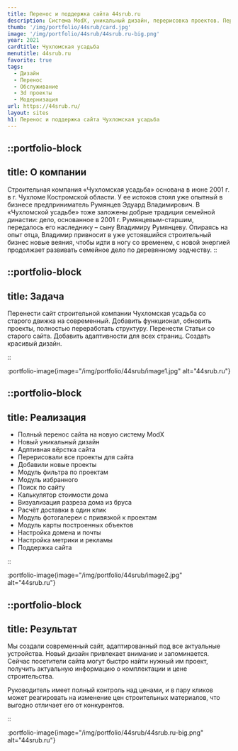 ```yaml
---
title: Перенос и поддержка сайта 44srub.ru
description: Система ModX, уникальный дизайн, перерисовка проектов. Перенос статей и страниц
thumb: '/img/portfolio/44srub/card.jpg'
image: '/img/portfolio/44srub/44srub.ru-big.png'
year: 2021
cardtitle: Чухломская усадьба
menutitle: 44srub.ru
favorite: true
tags:
  - Дизайн
  - Перенос
  - Обслуживание
  - 3d проекты
  - Модернизация
url: https://44srub.ru/
layout: sites 
h1: Перенос и поддержка сайта Чухломская усадьба
---
```


::portfolio-block
---
title: О компании
---
Строительная компания «Чухломская усадьба» основана в июне 2001 г. в г. Чухломе Костромской области. У ее истоков стоял
уже опытный в бизнесе предприниматель Румянцев Эдуард Владимирович.
В «Чухломской усадьбе» тоже заложены добрые традиции семейной династии: дело, основанное в 2001 г. Румянцевым-старшим,
передалось его наследнику – сыну Владимиру Румянцеву. Опираясь на опыт отца, Владимир привносит в уже устоявшийся
строительный бизнес новые веяния, чтобы идти в ногу со временем, с новой энергией продолжает развивать семейное дело по
деревянному зодчеству.
::

::portfolio-block
---
title: Задача
---
Перенести сайт строительной компании Чухломская усадьба со старого движка на современный. Добавить функционал,
обновить проекты, полностью переработать структуру. Перенести Статьи со старого сайта. Добавить адаптивности для всех
страниц. Создать красивый дизайн.

::

:portfolio-image{image="/img/portfolio/44srub/image1.jpg" alt="44srub.ru"}

::portfolio-block
---
title: Реализация
---

- Полный перенос сайта на новую систему ModX
- Новый уникальный дизайн
- Адптивная вёрстка сайта
- Перерисовали все проекты для сайта
- Добавили новые проекты
- Модуль фильтра по проектам
- Модуль избранного
- Поиск по сайту
- Калькулятор стоимости дома
- Визуализация разреза дома из бруса
- Расчёт доставки в один клик
- Модуль фотогалереи с привязкой к проектам
- Модуль карты построенных объектов
- Настройка домена и почты
- Настройка метрики и рекламы
- Поддержка сайта

::

:portfolio-image{image="/img/portfolio/44srub/image2.jpg" alt="44srub.ru"}

::portfolio-block
---
title: Результат
---
Мы создали современный сайт, адаптированный под все актуальные устройства. Новый дизайн привлекает внимание и
запоминается. Сейчас посетители сайта могут
быстро найти нужный им проект, получить актуальную информацию о комплектации и цене строительства.

Руководитель имеет полный контроль над ценами, и в пару кликов может реагировать на изменение цен
строительных материалов, что выгодно отличает его от конкурентов. 

::

:portfolio-image{image="/img/portfolio/44srub/44srub.ru-big.png" alt="44srub.ru"}